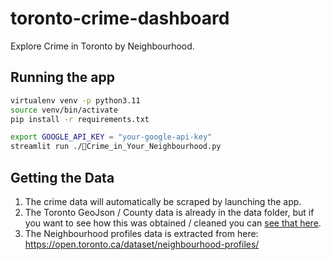 # toronto-crime-dashboard
Explore Crime in Toronto by Neighbourhood.


## Running the app
```sh
virtualenv venv -p python3.11
source venv/bin/activate
pip install -r requirements.txt

export GOOGLE_API_KEY = "your-google-api-key"
streamlit run ./🔪Crime_in_Your_Neighbourhood.py
```


## Getting the Data
1. The crime data will automatically be scraped by launching the app.
2. The Toronto GeoJson / County data is already in the data folder, but if you want to see how this was obtained / cleaned you can [see that here](https://github.com/parker84/torcrime/blob/7008a45c5306d4fcbbef6c27e8d46c8adb1d987b/docs/tutorials/vizualizing_crime_data_for_toronto.md).
3. The Neighbourhood profiles data is extracted from here: https://open.toronto.ca/dataset/neighbourhood-profiles/